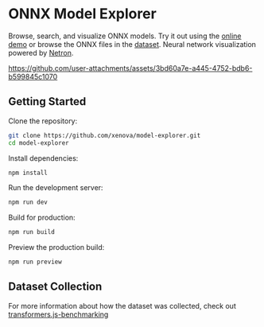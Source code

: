 # ONNX Model Explorer

Browse, search, and visualize ONNX models. Try it out using the [online demo](https://huggingface.co/spaces/onnx-community/model-explorer) or browse the ONNX files in the [dataset](https://huggingface.co/datasets/onnx-community/model-explorer). Neural network visualization powered by [Netron](https://github.com/lutzroeder/netron).

https://github.com/user-attachments/assets/3bd60a7e-a445-4752-bdb6-b599845c1070

## Getting Started

Clone the repository:
```bash
git clone https://github.com/xenova/model-explorer.git
cd model-explorer
```

Install dependencies:
```bash
npm install
```

Run the development server:
```bash
npm run dev
```

Build for production:
```bash
npm run build
```

Preview the production build:
```bash
npm run preview
```

## Dataset Collection

For more information about how the dataset was collected, check out [transformers.js-benchmarking](https://github.com/huggingface/transformers.js-benchmarking)
